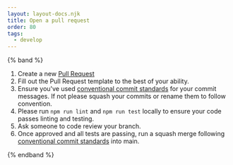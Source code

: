 ```yaml
---
layout: layout-docs.njk
title: Open a pull request
order: 80
tags:
  - develop
---
```


{% band %}

<!-- 1. Create a PR using the template provided, ensure all fields are filled out to the best of your ability.
2. If you used the discovery template, please copy that content as necessary into the README.md for that component.
3. Confirm that your component has all attributes and slots documented clearly in the schema and the README file.
4. Update the commit log with a stub for your PR:
  `- [](https://github.com/patternfly/patternfly-elements/commit/) <name of commit> (#<PR number>)`.
  **Please take the time to get the commit hash for the previous item in the list if one exists.**
  You can find this by going to
  [https://github.com/patternfly/patternfly-elements/commits/main](https://github.com/patternfly/patternfly-elements/commits/main)
  or running `git log --pretty="%H - %s" -n 5` on the main branch.
5. Ensure someone has run through browser testing on all the listed environments in the PR template.
6. Find someone to code review your branch.
7. Once approved and all tests are passing, run a squash merge following [conventional commit standards](https://www.conventionalcommits.org) into main. -->

1. Create a new [Pull Request](https://github.com/patternfly/patternfly-elements/pulls)
2. Fill out the Pull Request template to the best of your ability.
3. Ensure you've used [conventional commit standards](https://www.conventionalcommits.org) for your commit messages. If not please squash your commits or rename them to follow convention.
4. Please run `npm run lint` and `npm run test` locally to ensure your code passes linting and testing.
4. Ask someone to code review your branch.
5. Once approved and all tests are passing, run a squash merge following [conventional commit standards](https://www.conventionalcommits.org) into main.

{% endband %}